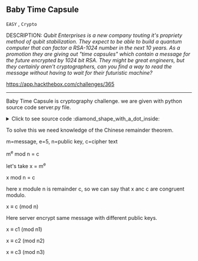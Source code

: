 ## Baby Time Capsule

`EASY` , `Crypto`

DESCRIPTION: _Qubit Enterprises is a new company touting it's propriety method of qubit stabilization._
_They expect to be able to build a quantum computer that can factor a RSA-1024 number in the next 10 years._
_As a promotion they are giving out "time capsules" which contain a message for the future encrypted by 1024 bit RSA._ 
_They might be great engineers, but they certainly aren't cryptographers, can you find a way to read the_ 
_message without having to wait for their futuristic machine?_

https://app.hackthebox.com/challenges/365

--------

Baby Time Capsule is cryptography challenge. we are given with python source code server.py file.

<details><summary markdown="span">Click to see source code :diamond_shape_with_a_dot_inside: </summary>
  

```python
from Crypto.Util.number import bytes_to_long, getPrime
import socketserver
import json

FLAG = b'HTB{--REDACTED--}'


class TimeCapsule():

    def __init__(self, msg):
        self.msg = msg
        self.bit_size = 1024
        self.e = 5

    def _get_new_pubkey(self):
        while True:
            p = getPrime(self.bit_size // 2)
            q = getPrime(self.bit_size // 2)
            n = p * q
            phi = (p - 1) * (q - 1)
            try:
                pow(self.e, -1, phi)
                break
            except ValueError:
                pass

        return n, self.e

    def get_new_time_capsule(self):
        n, e = self._get_new_pubkey()
        m = bytes_to_long(self.msg)
        m = pow(m, e, n)

        return {"time_capsule": f"{m:X}", "pubkey": [f"{n:X}", f"{e:X}"]}


def challenge(req):
    time_capsule = TimeCapsule(FLAG)
    while True:
        try:
            req.sendall(
                b'Welcome to Qubit Enterprises. Would you like your own time capsule? (Y/n) '
            )
            msg = req.recv(4096).decode().strip().upper()
            if msg == 'Y' or msg == 'YES':
                capsule = time_capsule.get_new_time_capsule()
                req.sendall(json.dumps(capsule).encode() + b'\n')
            elif msg == 'N' or msg == "NO":
                req.sendall(b'Thank you, take care\n')
                break
            else:
                req.sendall(b'I\'m sorry I don\'t understand\n')
        except:
            # Socket closed, bail
            return


class MyTCPRequestHandler(socketserver.BaseRequestHandler):

    def handle(self):
        req = self.request
        challenge(req)


class ThreadingTCPServer(socketserver.ThreadingMixIn, socketserver.TCPServer):
    pass


def main():
    socketserver.TCPServer.allow_reuse_address = True
    server = ThreadingTCPServer(("0.0.0.0", 1337), MyTCPRequestHandler)
    server.serve_forever()


if __name__ == '__main__':
    main()

```

</details>
  

To solve this we need knowledge of the Chinese remainder theorem.

m=message, e=5, n=public key, c=cipher text

m<sup>e</sup> mod n = c

let's take x = m<sup>e</sup>

x mod n = c

here x module n is remainder c, so we can say that x anc c are congruent modulo.

x ≡ c (mod n)

Here server encrypt same message with different public keys.

x ≡ c1 (mod n1)

x ≡ c2 (mod n2)

x ≡ c3 (mod n3)


